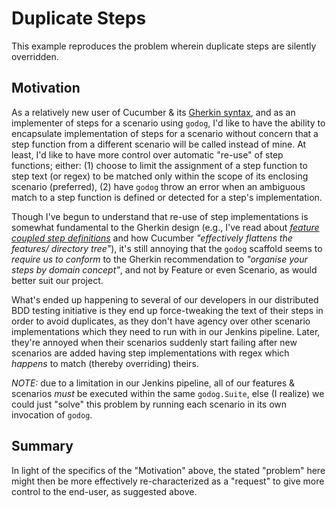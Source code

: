 # Duplicate Steps

This example reproduces the problem wherein duplicate steps are silently overridden.

## Motivation 

As a relatively new user of Cucumber & its [Gherkin syntax](https://cucumber.io/docs/gherkin/), and
as an implementer of steps for a scenario using `godog`, I'd like to have the ability to encapsulate
implementation of steps for a scenario without concern that a step function from a different scenario
will be called instead of mine.  At least, I'd like to have more control over automatic "re-use" of
step functions; either: (1) choose to limit the assignment of a step function to step text (or regex)
to be matched only within the scope of its enclosing scenario (preferred), (2) have `godog` throw an
error when an ambiguous match to a step function is defined or detected for a step's implementation.

Though I've begun to understand that re-use of step implementations is somewhat fundamental to the Gherkin design
(e.g., I've read about _[feature coupled step definitions](https://cucumber.io/docs/guides/anti-patterns/?lang=java#feature-coupled-step-definitions)_
and how Cucumber _"effectively flattens the features/ directory tree"_), it's still annoying that
the `godog` scaffold seems to _require us to conform_ to the Gherkin recommendation to _"organise
your steps by domain concept"_, and not by Feature or even Scenario, as would better suit our project.

What's ended up happening to several of our developers in our distributed BDD testing initiative is
they end up force-tweaking the text of their steps in order to avoid duplicates, as they don't have agency
over other scenario implementations which they need to run with in our Jenkins pipeline.  Later, they're
annoyed when their scenarios suddenly start failing after new scenarios are added having step
implementations with regex which _happens_ to match (thereby overriding) theirs.

_NOTE:_ due to a limitation in our Jenkins pipeline, all of our features & scenarios _must_ be executed
within the same `godog.Suite`, else (I realize) we could just "solve" this problem by running each scenario
in its own invocation of `godog`.  

## Summary

In light of the specifics of the "Motivation" above, the stated "problem" here might then be more
effectively re-characterized as a "request" to give more control to the end-user, as suggested above.
